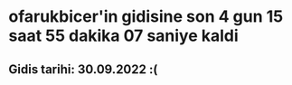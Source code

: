 # ofarukbicer'in gidisine son 4 gun 15 saat 55 dakika 07 saniye kaldi

## Gidis tarihi: 30.09.2022 :(